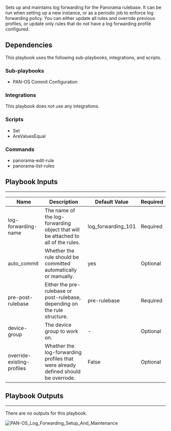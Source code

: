 Sets up and maintains log forwarding for the Panorama rulebase.
It can be run when setting up a new instance, or as a periodic job to enforce log forwarding policy.
You can either update all rules and override previous profiles, or update only rules that do not have a log forwarding profile configured.

## Dependencies
This playbook uses the following sub-playbooks, integrations, and scripts.

### Sub-playbooks
* PAN-OS Commit Configuration

### Integrations
This playbook does not use any integrations.

### Scripts
* Set
* AreValuesEqual

### Commands
* panorama-edit-rule
* panorama-list-rules

## Playbook Inputs
---

| **Name** | **Description** | **Default Value** | **Required** |
| --- | --- | --- | --- | 
| log-forwarding-name | The name of the log-forwarding object that will be attached to all of the rules. | log_forwarding_101 | Required |
| auto_commit | Whether the rule should be committed automatically or manually. | yes | Optional |
| pre-post-rulebase | Either the pre-rulebase or post-rulebase, depending on the rule structure. | pre-rulebase | Required |
| device-group | The device group to work on. | - |Optional |
| override-existing-profiles | Whether the log-forwarding profiles that were already defined should be overrode. | False | Optional |

## Playbook Outputs
---
There are no outputs for this playbook.

![PAN-OS_Log_Forwarding_Setup_And_Maintenance](https://github.com/demisto/content/blob/77dfca704d8ac34940713c1737f89b07a5fc2b9d/images/playbooks/PAN-OS_Log_Forwarding_Setup_And_Maintenance.png)
